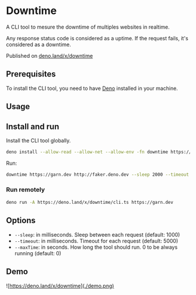 # Downtime

A CLI tool to mesure the downtime of multiples websites in realtime.

Any response status code is considered as a uptime. If the request fails, it's considered as a downtime.

Published on [deno.land/x/downtime](https://deno.land/x/downtime)

## Prerequisites

To install the CLI tool, you need to have [Deno](https://deno.land/) installed in your machine.

## Usage


## Install and run

Install the CLI tool globally.
```sh
deno install --allow-read --allow-net --allow-env -fn downtime https://deno.land/x/downtime/cli.ts
```
Run:
```sh
downtime https://garn.dev http://faker.deno.dev --sleep 2000 --timeout 3000

```
### Run remotely

```sh
deno run -A https://deno.land/x/downtime/cli.ts https://garn.dev
```

## Options

- `--sleep`: in milliseconds. Sleep between each request (default: 1000)
- `--timeout`: in milliseconds. Timeout  for each request (default: 5000)
- `--maxTime`: in seconds. How long the tool should run. 0 to be always running (default: 0)

## Demo

![https://deno.land/x/downtime](./demo.png)